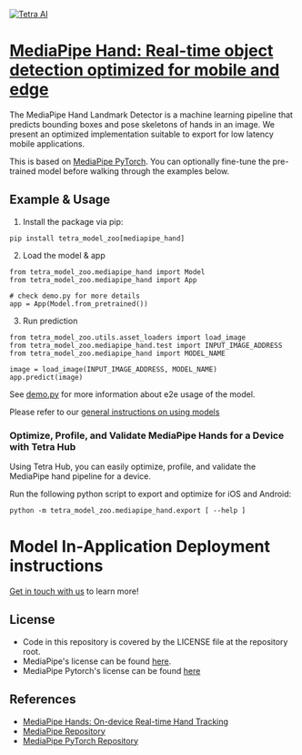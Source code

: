 [![Tetra AI](https://tetra.ai/img/logo.svg)](https://tetra.ai/)

# [MediaPipe Hand: Real-time object detection optimized for mobile and edge](https://tetraai.com/model-zoo/mediapipe_hand)

The MediaPipe Hand Landmark Detector is a machine learning pipeline that predicts bounding boxes and pose skeletons of hands in an image.
We present an optimized implementation suitable to export for low latency mobile applications.

This is based on [MediaPipe PyTorch](https://github.com/zmurez/MediaPipePyTorch). You can optionally
fine-tune the pre-trained model before walking through the examples below.

## Example & Usage
1. Install the package via pip:
```
pip install tetra_model_zoo[mediapipe_hand]
```

2. Load the model & app
```
from tetra_model_zoo.mediapipe_hand import Model
from tetra_model_zoo.mediapipe_hand import App

# check demo.py for more details
app = App(Model.from_pretrained())
```

3. Run prediction
```
from tetra_model_zoo.utils.asset_loaders import load_image
from tetra_model_zoo.mediapipe_hand.test import INPUT_IMAGE_ADDRESS
from tetra_model_zoo.mediapipe_hand import MODEL_NAME

image = load_image(INPUT_IMAGE_ADDRESS, MODEL_NAME)
app.predict(image)
```

See [demo.py](demo.py) for more information about e2e usage of the model.

Please refer to our [general instructions on using models](../../#tetra-model-zoo)

### Optimize, Profile, and Validate MediaPipe Hands for a Device with Tetra Hub
Using Tetra Hub, you can easily optimize, profile, and validate the MediaPipe hand pipeline for a device.

Run the following python script to export and optimize for iOS and Android:
```
python -m tetra_model_zoo.mediapipe_hand.export [ --help ]
```
# Model In-Application Deployment instructions
<a href="mailto:support@tetra.ai?subject=Request Access for Tetra Hub&body=Interest in using MediaPipeHand in model zoo for deploying on-device.">Get in touch with us</a> to learn more!

## License
- Code in this repository is covered by the LICENSE file at the repository root.
- MediaPipe's license can be found [here](https://github.com/google/MediaPipe/blob/master/LICENSE).
- MediaPipe Pytorch's license can be found [here](https://github.com/zmurez/MediaPipePyTorch/blob/master/LICENSE)

## References
* [MediaPipe Hands: On-device Real-time Hand Tracking](https://arxiv.org/abs/2006.10214)
* [MediaPipe Repository](https://github.com/google/MediaPipe/)
* [MediaPipe PyTorch Repository](https://github.com/zmurez/MediaPipePyTorch/)
